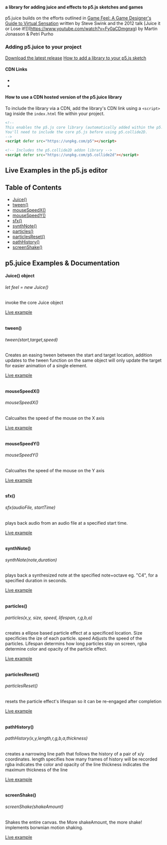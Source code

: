 <!-- ![p5.collide](p5collide2d.png) -->

#### a library for adding juice and effects to p5.js sketches and games

p5.juice builds on the efforts outlined in [Game Feel: A Game Designer's Guide to Virtual Sensation](https://bookshop.org/books/game-feel-a-game-designer-s-guide-to-virtual-sensation/9781138403253) written by Steve Swink and the 2012 talk [Juice it or Lose it!]](https://www.youtube.com/watch?v=Fy0aCDmgnxg) by Martin Jonasson & Petri Purho


### Adding p5.juice to your project
[Download the latest release](https://github.com/bmoren/p5.juice/releases/)
[How to add a library to your p5.js sketch](https://p5js.org/libraries/)

#### CDN Links
+ 
+ 

#### How to use a CDN hosted version of the p5.juice library
To include the library via a CDN, add the library's CDN link using a `<script>` tag inside the `index.html` file within your project. 
```html
<!--
This enables the p5.js core library (automatically added within the p5.js web editor).
You'll need to include the core p5.js before using p5.collide2D.
-->
<script defer src="https://unpkg.com/p5"></script>

<!-- Includes the p5.collide2D addon library -->
<script defer src="https://unpkg.com/p5.collide2d"></script>
```
## Live Examples in the p5.js editor
  <!-- + [Collection of all examples of collision functions](https://editor.p5js.org/p52dcollide/collections/taUUdSGhj)
  + [Basic Usage](https://editor.p5js.org/p52dcollide/sketches/EKGWIHFYR)
  + [Button with a callback](https://editor.p5js.org/p52dcollide/sketches/BjDVckvWE)
  + [Object oriented collision](https://editor.p5js.org/p52dcollide/sketches/HOf1GOY4S)
  + [Randomly placing objects without touching](https://editor.p5js.org/p52dcollide/sketches/WYb8vT3Mh)
  + [Swords Game](https://editor.p5js.org/p52dcollide/sketches/DamkQQ2So) -->


## Table of Contents

  + [Juice()](#collidepointpoint)
  + [tween()](#collidepointcircle)
  + [mouseSpeedX()](#collidepointellipse)
  + [mouseSpeedY()](#collidepointrect)
  + [sfx()](#collidepointline)
  + [synthNote()](#collidepointarc)
  + [particles()](#colliderectrect)
  + [particlesReset()](#collidecirclecircle)
  + [pathHistory()](#colliderectcircle)
  + [screenShake()](#collidelineline)

## p5.juice Examples & Documentation


#### Juice() object
###### let feel = new Juice()
invoke the core Juice object

[Live example]()

```javascript

```



#### tween()
###### tween(start,target,speed)
Creates an easing tween between the start and target location, addition updates to the tween function on the same object will only update the target for easier animation of a single element.

[Live example]()

```javascript

```

#### mouseSpeedX()
###### mouseSpeedX()
Calcualtes the speed of the mouse on the X axis

[Live example]()

```javascript

```

#### mouseSpeedY()
###### mouseSpeedY()
Calcualtes the speed of the mouse on the Y axis

[Live example]()

```javascript

```

#### sfx()
###### sfx(audioFile, startTime)
plays back audio from an audio file at a specified start time.

[Live example]()

```javascript

```

#### synthNote()
###### synthNote(note,duration)
plays back a synthesized note at the specified note+octave eg. "C4", for a specified duration in seconds.

[Live example]()

```javascript

```


####   particles()
######   particles(x,y, size, speed, lifespan, r,g,b,a)
creates a ellipse based particle effect at a specificed location. Size specificies the ize of each particle. speed Adjusts the speed of the particles. Lifespan determins how long particles stay on screen, rgba determine color and opacity of the particle effect.

[Live example]()

```javascript

```

####   particlesReset()
######   particlesReset()
resets the particle effect's lifespan so it can be re-engaged after completion

[Live example]()

```javascript

```


####   pathHistory()
######     pathHistory(x,y,length,r,g,b,a,thickness)
creates a narrowing line path that follows the history of a pair of x/y coordinates. 
length specifies how many frames of history will be recorded
rgba indicates the color and opacity of the line
thickness indicates the maximum thickness of the line

[Live example]()

```javascript

```

####   screenShake()
######   screenShake(shakeAmount)
Shakes the entire canvas. the More shakeAmount, the more shake! implements borwnian motion shaking.

[Live example]()

```javascript

```

